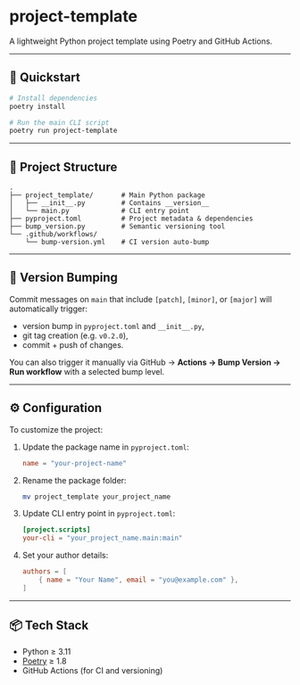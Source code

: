 # project-template

A lightweight Python project template using Poetry and GitHub Actions.

---

## 🚀 Quickstart

```bash
# Install dependencies
poetry install

# Run the main CLI script
poetry run project-template
```

---

## 📁 Project Structure

```
.
├── project_template/       # Main Python package
│   ├── __init__.py         # Contains __version__
│   └── main.py             # CLI entry point
├── pyproject.toml          # Project metadata & dependencies
├── bump_version.py         # Semantic versioning tool
└── .github/workflows/
    └── bump-version.yml    # CI version auto-bump
```

---

## 🔖 Version Bumping

Commit messages on `main` that include `[patch]`, `[minor]`, or `[major]` will automatically trigger:

- version bump in `pyproject.toml` and `__init__.py`,
- git tag creation (e.g. `v0.2.0`),
- commit + push of changes.

You can also trigger it manually via GitHub → **Actions → Bump Version → Run workflow** with a selected bump level.

---

## ⚙ Configuration

To customize the project:

1. Update the package name in `pyproject.toml`:

   ```toml
   name = "your-project-name"
   ```

2. Rename the package folder:

   ```bash
   mv project_template your_project_name
   ```

3. Update CLI entry point in `pyproject.toml`:

   ```toml
   [project.scripts]
   your-cli = "your_project_name.main:main"
   ```

4. Set your author details:

   ```toml
   authors = [
       { name = "Your Name", email = "you@example.com" },
   ]
   ```

---

## 📦 Tech Stack

- Python ≥ 3.11
- [Poetry](https://python-poetry.org/) ≥ 1.8
- GitHub Actions (for CI and versioning)


